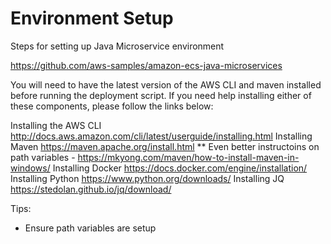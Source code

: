 # Environment Setup
Steps for setting up Java Microservice environment

https://github.com/aws-samples/amazon-ecs-java-microservices

You will need to have the latest version of the AWS CLI and maven installed before running the deployment script. If you need help installing either of these components, please follow the links below:

Installing the AWS CLI http://docs.aws.amazon.com/cli/latest/userguide/installing.html
Installing Maven https://maven.apache.org/install.html
** Even better instructoins on path variables - https://mkyong.com/maven/how-to-install-maven-in-windows/
Installing Docker https://docs.docker.com/engine/installation/
Installing Python https://www.python.org/downloads/
Installing JQ https://stedolan.github.io/jq/download/

Tips: 
* Ensure path variables are setup 
